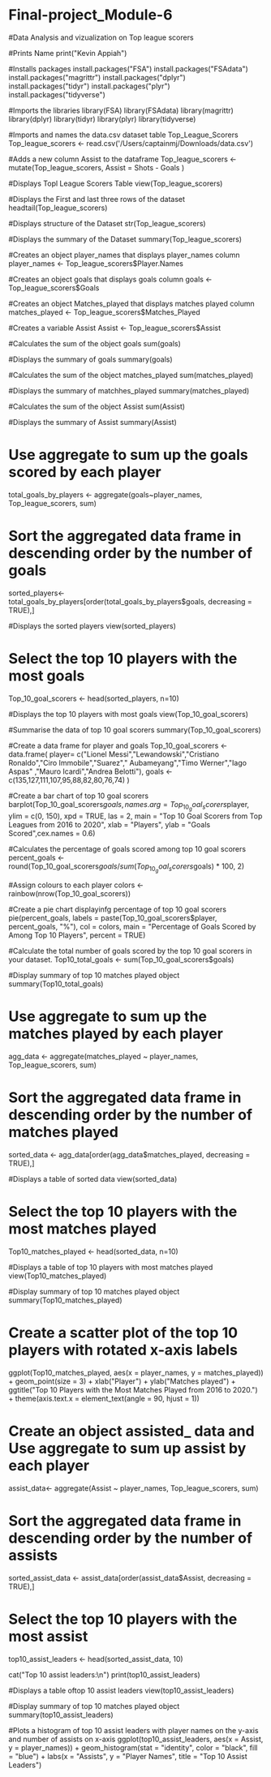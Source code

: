 # Final-project_Module-6
#Data Analysis and vizualization on Top league scorers 

#Prints Name
print("Kevin Appiah")

#Installs packages
install.packages("FSA")
install.packages("FSAdata")
install.packages("magrittr")
install.packages("dplyr")
install.packages("tidyr")
install.packages("plyr")
install.packages("tidyverse")

#Imports the libraries
library(FSA)
library(FSAdata)
library(magrittr)
library(dplyr)
library(tidyr)
library(plyr)
library(tidyverse)

#Imports and names the data.csv dataset table Top_League_Scorers
Top_league_scorers <- read.csv('/Users/captainmj/Downloads/data.csv')

#Adds a new column Assist to the dataframe
Top_league_scorers <- mutate(Top_league_scorers, Assist = Shots - Goals )

#Displays Topl League Scorers Table
view(Top_league_scorers)

#Displays the First and last three rows of the dataset
headtail(Top_league_scorers)

#Displays structure of the Dataset
str(Top_league_scorers)

#Displays the summary of the Dataset
summary(Top_league_scorers)

#Creates an object player_names that displays player_names column
player_names <- Top_league_scorers$Player.Names

#Creates an object goals that displays goals  column
goals <- Top_league_scorers$Goals

#Creates an object Matches_played that displays matches played column
matches_played <- Top_league_scorers$Matches_Played

#Creates a variable Assist
Assist <- Top_league_scorers$Assist

#Calculates the sum of the object goals
sum(goals)

#Displays the summary of goals
summary(goals)

#Calculates the sum of the object matches_played
sum(matches_played)

#Displays the summary of matchhes_played
summary(matches_played)

#Calculates the sum of the object Assist
sum(Assist)

#Displays the summary of Assist
summary(Assist)

# Use aggregate to sum up the goals scored by each player
total_goals_by_players <- aggregate(goals~player_names, Top_league_scorers, sum)

# Sort the aggregated data frame in descending order by the number of goals
sorted_players<- total_goals_by_players[order(total_goals_by_players$goals, decreasing = TRUE),]

#Displays the sorted players
view(sorted_players)

# Select the top 10 players with the most goals
Top_10_goal_scorers <- head(sorted_players, n=10)

#Displays the top 10 players with most goals
view(Top_10_goal_scorers)

#Summarise the data of top 10 goal scorers
summary(Top_10_goal_scorers)

#Create a data frame for player and goals
Top_10_goal_scorers <- data.frame(
  player= c("Lionel Messi","Lewandowski","Cristiano Ronaldo","Ciro Immobile","Suarez"," Aubameyang","Timo Werner","Iago Aspas"
,"Mauro Icardi","Andrea Belotti"),
  goals <- c(135,127,111,107,95,88,82,80,76,74)
)

#Create a bar chart  of top 10 goal scorers
barplot(Top_10_goal_scorers$goals, names.arg = Top_10_goal_scorers$player, ylim = c(0, 150), xpd = TRUE, las = 2, main = "Top 10 Goal Scorers from Top Leagues from 2016 to 2020", xlab = "Players", ylab = "Goals Scored",cex.names = 0.6)

#Calculates the percentage of goals scored among top 10 goal scorers
percent_goals <- round(Top_10_goal_scorers$goals / sum(Top_10_goal_scorers$goals) * 100, 2)

#Assign colours to each player
colors <- rainbow(nrow(Top_10_goal_scorers))

#Create a pie chart displayinfg percentage of top 10 goal scorers
pie(percent_goals, labels = paste(Top_10_goal_scorers$player, percent_goals, "%"), col = colors, main = "Percentage of Goals Scored by Among Top 10 Players", percent = TRUE)

#Calculate the total number of goals scored by the top 10 goal scorers in your dataset.
Top10_total_goals <- sum(Top_10_goal_scorers$goals)

#Display summary of top 10 matches played object
summary(Top10_total_goals)

# Use aggregate to sum up the matches played by each player
agg_data <- aggregate(matches_played ~ player_names, Top_league_scorers, sum)

# Sort the aggregated data frame in descending order by the number of matches played
sorted_data <- agg_data[order(agg_data$matches_played, decreasing = TRUE),]

#Displays a table of sorted data
view(sorted_data)

# Select the top 10 players with the most matches played
Top10_matches_played <- head(sorted_data, n=10)

#Displays a table of top 10 players with most matches played
view(Top10_matches_played)

#Display summary of top 10 matches played object
summary(Top10_matches_played)

# Create a scatter plot of the top 10 players with rotated x-axis labels
ggplot(Top10_matches_played, aes(x = player_names, y = matches_played)) + 
  geom_point(size = 3) +
  xlab("Player") +
  ylab("Matches played") +
  ggtitle("Top 10 Players with the Most Matches Played from 2016 to 2020.") +
  theme(axis.text.x = element_text(angle = 90, hjust = 1))


# Create an object assisted_ data and Use aggregate to sum up assist by each player
assist_data<- aggregate(Assist ~ player_names, Top_league_scorers, sum)

# Sort the aggregated data frame in descending order by the number of assists
sorted_assist_data <- assist_data[order(assist_data$Assist, decreasing = TRUE),]

# Select the top 10 players with the most assist
top10_assist_leaders <- head(sorted_assist_data, 10)

cat("Top 10 assist leaders:\n")
print(top10_assist_leaders)

#Displays a table oftop 10 assist leaders
view(top10_assist_leaders)

#Display summary of top 10 matches played object
summary(top10_assist_leaders)

#Plots a histogram of top 10 assist leaders with player names on the y-axis and number of assists on x-axis
ggplot(top10_assist_leaders, aes(x = Assist, y = player_names)) + 
  geom_histogram(stat = "identity", color = "black", fill = "blue") +
  labs(x = "Assists", y = "Player Names", title = "Top 10 Assist Leaders")


